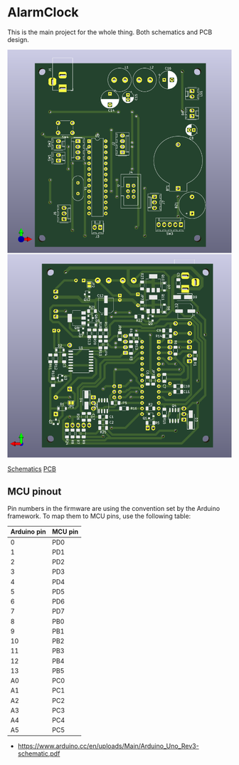 # AlarmClock
This is the main project for the whole thing. Both schematics and PCB design.

![3D rendering of the top side of the PCB](./3d/AlarmClock-top.png)
![3D rendering of the bottom side of the PCB](./3d/AlarmClock-bottom.png)

[Schematics](./AlarmClock.pdf)
[PCB](./AlarmClock-PCB.pdf)


## MCU pinout
Pin numbers in the firmware are using the convention set by the Arduino
framework. To map them to MCU pins, use the following table:


|Arduino pin    | MCU pin   |
|:--------------|:----------|
| 0             | PD0       |
| 1             | PD1       |
| 2             | PD2       |
| 3             | PD3       |
| 4             | PD4       |
| 5             | PD5       |
| 6             | PD6       |
| 7             | PD7       |
| 8             | PB0       |
| 9             | PB1       |
| 10            | PB2       |
| 11            | PB3       |
| 12            | PB4       |
| 13            | PB5       |
| A0            | PC0       |
| A1            | PC1       |
| A2            | PC2       |
| A3            | PC3       |
| A4            | PC4       |
| A5            | PC5       |

- https://www.arduino.cc/en/uploads/Main/Arduino_Uno_Rev3-schematic.pdf
